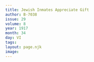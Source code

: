 ```yaml
---
title: Jewish Inmates Appreciate Gift
author: B-7038
issue: 29
volume: 8
year: 1917
month: 34
day: VI
tags:
layout: page.njk
image:
---
```


